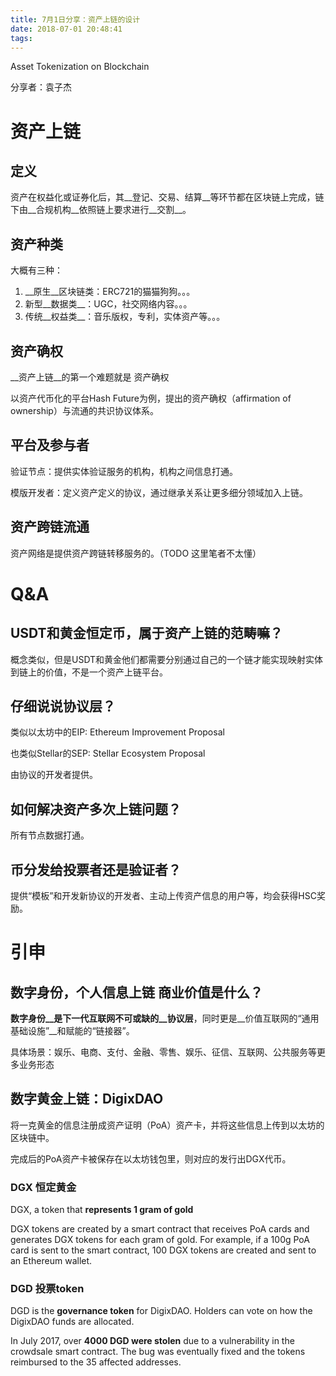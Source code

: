 ```yaml
---
title: 7月1日分享：资产上链的设计
date: 2018-07-01 20:48:41
tags:
---
```


Asset Tokenization on Blockchain

分享者：袁子杰

# 资产上链

## 定义

资产在权益化或证券化后，其__登记、交易、结算__等环节都在区块链上完成，链下由__合规机构__依照链上要求进行__交割__。

## 资产种类

大概有三种：

1. __原⽣__区块链类：ERC721的猫猫狗狗。。。
1. 新型__数据类__：UGC，社交网络内容。。。
1. 传统__权益类__：音乐版权，专利，实体资产等。。。

## 资产确权

__资产上链__的第一个难题就是 资产确权

以资产代币化的平台Hash Future为例，提出的资产确权（affirmation of ownership）与流通的共识协议体系。

## 平台及参与者

验证节点：提供实体验证服务的机构，机构之间信息打通。

模版开发者：定义资产定义的协议，通过继承关系让更多细分领域加入上链。

## 资产跨链流通

资产网络是提供资产跨链转移服务的。（TODO 这里笔者不太懂）

# Q&A

## USDT和黄金恒定币，属于资产上链的范畴嘛？

概念类似，但是USDT和黄金他们都需要分别通过自己的一个链才能实现映射实体到链上的价值，不是一个资产上链平台。

## 仔细说说协议层？

类似以太坊中的EIP: Ethereum Improvement Proposal

也类似Stellar的SEP: Stellar Ecosystem Proposal

由协议的开发者提供。

## 如何解决资产多次上链问题？

所有节点数据打通。

## 币分发给投票者还是验证者？

提供“模板”和开发新协议的开发者、主动上传资产信息的用户等，均会获得HSC奖励。

# 引申

## 数字身份，个人信息上链 商业价值是什么？

__数字身份__是下一代互联网不可或缺的__协议层__，同时更是__价值互联网的“通用基础设施”__和赋能的“链接器”。

具体场景：娱乐、电商、支付、金融、零售、娱乐、征信、互联网、公共服务等更多业务形态

## 数字黄金上链：DigixDAO

将一克黄金的信息注册成资产证明（PoA）资产卡，并将这些信息上传到以太坊的区块链中。

完成后的PoA资产卡被保存在以太坊钱包里，则对应的发行出DGX代币。

### DGX 恒定黄金 

DGX, a token that __represents 1 gram of gold__

DGX tokens are created by a smart contract that receives PoA cards and generates DGX tokens for each gram of gold. For example, if a 100g PoA card is sent to the smart contract, 100 DGX tokens are created and sent to an Ethereum wallet. 

### DGD 投票token

DGD is the __governance token__ for DigixDAO. 
Holders can vote on how the DigixDAO funds are allocated.

In July 2017, over __4000 DGD were stolen__ due to a vulnerability in the crowdsale smart contract. 
The bug was eventually fixed and the tokens reimbursed to the 35 affected addresses.
